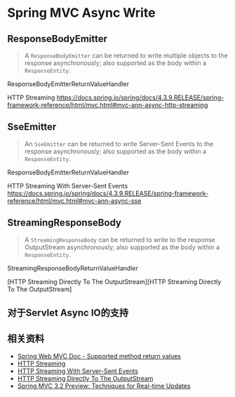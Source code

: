 # Spring MVC Async Write

## ResponseBodyEmitter

> A ``ResponseBodyEmitter`` can be returned to write multiple objects to the response asynchronously; also supported as the body within a ``ResponseEntity``.

ResponseBodyEmitterReturnValueHandler

HTTP Streaming
https://docs.spring.io/spring/docs/4.3.9.RELEASE/spring-framework-reference/html/mvc.html#mvc-ann-async-http-streaming

## SseEmitter

> An ``SseEmitter`` can be returned to write Server-Sent Events to the response asynchronously; also supported as the body within a ``ResponseEntity``.

ResponseBodyEmitterReturnValueHandler

HTTP Streaming With Server-Sent Events
https://docs.spring.io/spring/docs/4.3.9.RELEASE/spring-framework-reference/html/mvc.html#mvc-ann-async-sse

## StreamingResponseBody

> A ``StreamingResponseBody`` can be returned to write to the response OutputStream asynchronously; also supported as the body within a ``ResponseEntity``.

StreamingResponseBodyReturnValueHandler

[HTTP Streaming Directly To The OutputStream][HTTP Streaming Directly To The OutputStream]



## 对于Servlet Async IO的支持


## 相关资料


* [Spring Web MVC Doc - Supported method return values][ref-1]
* [HTTP Streaming][ref-2]
* [HTTP Streaming With Server-Sent Events][ref-3]
* [HTTP Streaming Directly To The OutputStream][ref-4]
* [Spring MVC 3.2 Preview: Techniques for Real-time Updates][ref-5]

[ref-1]: https://docs.spring.io/spring/docs/4.3.9.RELEASE/spring-framework-reference/html/mvc.html#mvc-ann-return-types
[ref-2]: https://docs.spring.io/spring/docs/4.3.9.RELEASE/spring-framework-reference/html/mvc.html#mvc-ann-async-http-streaming
[ref-3]: https://docs.spring.io/spring/docs/4.3.9.RELEASE/spring-framework-reference/html/mvc.html#mvc-ann-async-sse
[ref-4]: https://docs.spring.io/spring/docs/4.3.9.RELEASE/spring-framework-reference/html/mvc.html#mvc-ann-async-output-stream
[ref-5]: https://spring.io/blog/2012/05/08/spring-mvc-3-2-preview-techniques-for-real-time-updates/

